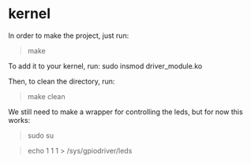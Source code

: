 # kernel

In order to make the project, just run:
> make


To add it to your kernel, run: 
sudo insmod driver_module.ko

Then, to clean the directory, run:
> make clean

We still need to make a wrapper for controlling the leds, but for now this works: 
> sudo su

> echo 1 1 1 > /sys/gpiodriver/leds
